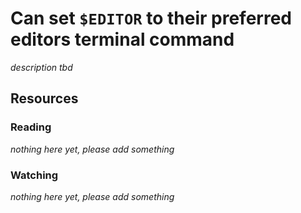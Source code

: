 # Can set `$EDITOR` to their preferred editors terminal command
_description tbd_
## Resources
### Reading
_nothing here yet, please add something_
### Watching
_nothing here yet, please add something_
